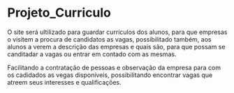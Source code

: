 # Projeto_Curriculo

O site será ultilizado para guardar curriculos dos alunos, para que empresas o visitem a
procura de candidatos as vagas, possibilitado também, aos alunos a verem a descrição das empresas 
e quais são, para que possam se canditadar a vagas ou entrar em contado com as mesmas.

Facilitando a contratação de pessoas e observação da empresa para com os cadidados as vegas disponíveis,
possibilitando encontrar vagas que atreem seus interesses e qualificações.
